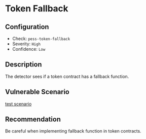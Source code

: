 # Token Fallback

## Configuration
* Check: `pess-token-fallback`
* Severity: `High`
* Confidence: `Low`

## Description
The detector sees if a token contract has a fallback function.

## Vulnerable Scenario
[test scenario](../tests/token_fallback_test.sol)

## Recommendation
Be careful when implementing fallback function in token contracts.